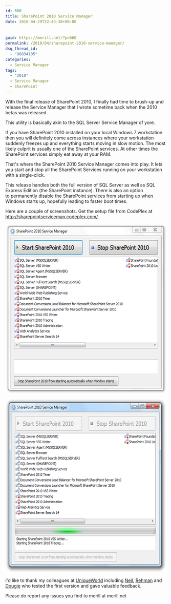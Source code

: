 ```yaml
---
id: 660
title: SharePoint 2010 Service Manager
date: 2010-04-29T22:43:38+00:00


guid: https://merill.net/?p=660
permalink: /2010/04/sharepoint-2010-service-manager/
dsq_thread_id:
  - "90834105"
categories:
  - Service Manager
tags:
  - "2010"
  - Service Manager
  - SharePoint
---
```

With the final release of SharePoint 2010, I finally had time to brush-up and release the Service Manager that I wrote sometime back when the 2010 betas was released.

This utility is basically akin to the SQL Server Service Manager of yore.

If you have SharePoint 2010 installed on your local Windows 7 workstation then you will definitely come across instances where your workstation suddenly freezes up and everything starts moving in slow motion. The most likely culprit is usually one of the SharePoint services. At other times the SharePoint services simply eat away at your RAM.

That's where the SharePoint 2010 Service Manager comes into play. It lets you start and stop all the SharePoint Services running on your workstation with a single-click.

This release handles both the full version of SQL Server as well as SQL Express Edition (the SharePoint instance). There is also an option to permanently disable the SharePoint services from starting up when Windows starts up, hopefully leading to faster boot times.

Here are a couple of screenshots. Get the setup file from CodePlex at <a href="http://sharepointserviceman.codeplex.com/">http://sharepointserviceman.codeplex.com/</a>.

<a href="https://merill.net/wp-content/uploads/2010/04/SharePoint-2010-Service-Manager.png"><img class="alignnone size-full wp-image-661" title="SharePoint 2010 Service Manager" src="/wp-content/uploads/2010/04/SharePoint-2010-Service-Manager.png" alt="" width="564" height="531" /></a>

<a href="https://merill.net/wp-content/uploads/2010/04/SharePoint-2010-Service-Manager-In-Action.png"><img class="alignnone size-full wp-image-662" title="SharePoint-2010-Service-Manager-In-Action" src="/wp-content/uploads/2010/04/SharePoint-2010-Service-Manager-In-Action.png" alt="" width="577" height="540" /></a>

I'd like to thank my colleagues at <a href="http://www.uniqueworld.net/">UniqueWorld</a> including <a href="http://www.neilphillips.com/">Neil</a>, <a href="http://rehmangul.wordpress.com/">Rehman</a> and <a href="http://sharepointsix.blogspot.com/">Dougie</a> who tested the first version and gave valuable feedback.

Please do report any issues you find to merill at merill.net
